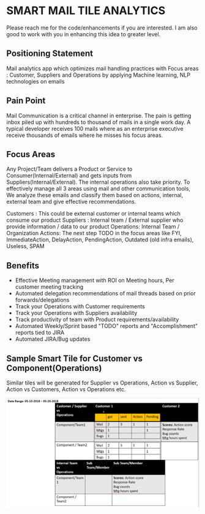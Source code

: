 # SMART MAIL TILE ANALYTICS

Please reach me for the code/enhancements if you are interested. I am also good to work with you in enhancing this idea to greater level.

## Positioning Statement
Mail analytics app which optimizes mail handling practices with Focus areas : Customer, Suppliers and Operations 
by applying Machine learning, NLP technologies on emails

## Pain Point
Mail Communication is a critical channel in enterprise. The pain is getting inbox piled up with hundreds to thousand of mails in  a single work day. A typical developer receives 100 mails where as an enterprise executive receive thousands of emails where he misses his focus areas.

## Focus Areas
Any Project/Team delivers a Product or Service to Consumer(Internal/External) and gets inputs from Suppliers(Internal/External).
The internal operations also take priority. To effectively manage all 3 areas using mail and other communication tools, We analyze these emails and classify them based on actions, internal, external team and give effective recommendations.

Customers : This could be external customer or internal teams which consume our product
Suppliers : Internal team / External supplier who provide information / data to our product
Operations: Internal Team / Organization
Actions: The next step TODO in the focus areas like FYI, ImmediateAction, DelayAction, PendingAction, Outdated (old infra emails), Useless, SPAM

## Benefits
* Effective Meeting management with ROI on Meeting hours, Per customer meeting tracking
* Automated delegation recommendations of mail threads based on prior forwards/delegations
* Track your Operations with Customer requirements
* Track your Operations with Suppliers availability
* Track productivity of team with Product requirements/availability
* Automated Weekly/Sprint based "TODO" reports and "Accomplishment" reports tied to JIRA
* Automated JIRA/Bug updates


## Sample Smart Tile for Customer vs Component(Operations)
Similar tiles will be generated for Supplier vs Operations,  Action vs Supplier, Action vs Customers, Action vs Operations
etc.

![Design](https://github.com/sivaswami/MailTile/blob/master/architecture.png)


